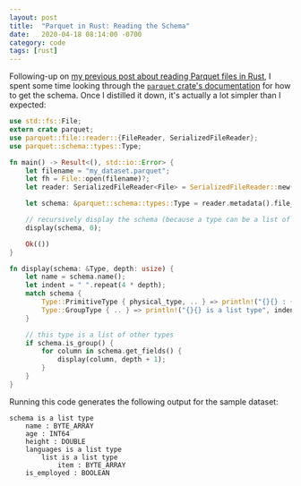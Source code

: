 ```yaml
---
layout: post
title:  "Parquet in Rust: Reading the Schema"
date:   2020-04-18 08:14:00 -0700
category: code
tags: [rust]
---
```


Following-up on [my previous post about reading Parquet files in Rust](https://aeshirey.github.io/code/2020/03/17/parquet-in-rust.html), I spent some time looking through the [`parquet` crate's documentation](https://docs.rs/parquet/0.16.0/parquet/index.html) for how to get the schema. Once I distilled it down, it's actually a lot simpler than I expected:

```rust
use std::fs::File;
extern crate parquet;
use parquet::file::reader::{FileReader, SerializedFileReader};
use parquet::schema::types::Type;

fn main() -> Result<(), std::io::Error> {
    let filename = "my_dataset.parquet";
    let fh = File::open(filename)?;
    let reader: SerializedFileReader<File> = SerializedFileReader::new(fh)?;

    let schema: &parquet::schema::types::Type = reader.metadata().file_metadata().schema();

    // recursively display the schema (because a type can be a list of other types)
    display(schema, 0);

    Ok(())
}

fn display(schema: &Type, depth: usize) {
    let name = schema.name();
    let indent = " ".repeat(4 * depth);
    match schema {
        Type::PrimitiveType { physical_type, .. } => println!("{}{} : {}", indent, name, physical_type),
        Type::GroupType { .. } => println!("{}{} is a list type", indent, name),
    }

    // this type is a list of other types
    if schema.is_group() {
        for column in schema.get_fields() {
            display(column, depth + 1);
        }
    }
}

```

Running this code generates the following output for the sample dataset:

```
schema is a list type
    name : BYTE_ARRAY
    age : INT64
    height : DOUBLE
    languages is a list type
        list is a list type
            item : BYTE_ARRAY
    is_employed : BOOLEAN
```
